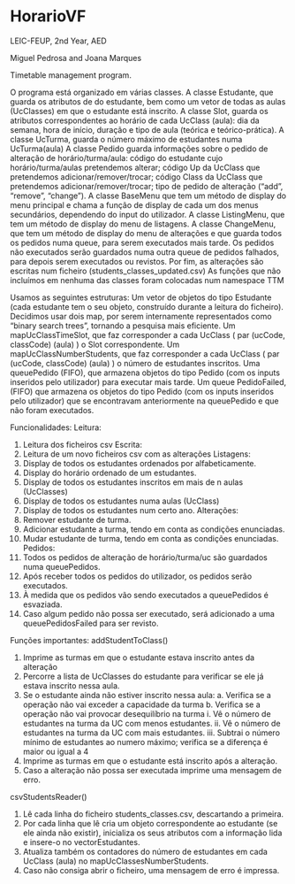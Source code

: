 # HorarioVF
LEIC-FEUP, 2nd Year, AED

Miguel Pedrosa and Joana Marques

Timetable management program.

O programa está organizado em várias classes. 
A classe Estudante, que guarda os atributos de do estudante, bem como um vetor de todas as aulas (UcClasses) em que o estudante está inscrito. 
A classe Slot, guarda os atributos correspondentes ao horário de cada UcClass (aula): dia da semana, hora de início, duração e tipo de aula (teórica e teórico-prática). 
A classe UcTurma, guarda o número máximo de estudantes numa UcTurma(aula)
A classe Pedido guarda informações sobre o pedido de alteração de horário/turma/aula: código do estudante cujo horário/turma/aulas pretendemos alterar; código Up da UcClass que pretendemos adicionar/remover/trocar; código Class da UcClass que pretendemos adicionar/remover/trocar; tipo de pedido de alteração (“add”, “remove”, “change”).
A classe BaseMenu que tem um método de display do menu principal e chama a função de display de cada um dos menus secundários, dependendo do input do utilizador.
A classe ListingMenu, que tem um método de display do menu de listagens.
A classe ChangeMenu, que tem um método de display do menu de alterações e que guarda todos os pedidos numa queue, para serem executados mais tarde. Os  pedidos não executados serão guardados numa outra queue de pedidos falhados, para depois serem executados ou revistos. Por fim, as alterações são escritas num ficheiro  (students_classes_updated.csv)
As funções que não incluímos em nenhuma das classes foram colocadas num namespace TTM 

Usamos as seguintes estruturas:
Um vetor de objetos do tipo Estudante (cada estudante tem o seu objeto, construído durante a leitura do ficheiro).
Decidimos usar dois map, por serem internamente representados como “binary search trees”, tornando a pesquisa mais eficiente.
Um mapUcClassTimeSlot, que faz corresponder a cada UcClass ( par (ucCode, classCode) (aula)  ) o Slot correspondente.
Um mapUcClassNumberStudents, que faz corresponder a cada UcClass ( par (ucCode, classCode) (aula)  ) o número de estudantes inscritos.
Uma queuePedido (FIFO), que armazena objetos do tipo Pedido (com os inputs inseridos pelo utilizador) para executar mais tarde.
Um queue PedidoFailed, (FIFO) que armazena os objetos do tipo Pedido (com os inputs inseridos pelo utilizador) que se encontravam anteriormente na queuePedido e que não foram executados.

Funcionalidades:
Leitura:
1.	Leitura dos ficheiros csv
Escrita:
1.	Leitura de um novo ficheiros csv com as alterações
Listagens:
1.	Display de todos os estudantes ordenados por alfabeticamente.
2.	Display do horário ordenado de um estudantes.
3.	Display de todos os estudantes inscritos em mais de n aulas (UcClasses)
4.	Display de todos os estudantes numa aulas (UcClass)
5.	Display de todos os estudantes num certo ano.
Alterações:
1.	Remover estudante de turma.
2.	Adicionar estudante a turma, tendo em conta as condições enunciadas.
3.	Mudar estudante de turma, tendo em conta as condições enunciadas.
Pedidos:
1.	Todos os pedidos de alteração de horário/turma/uc  são guardados numa queuePedidos.
2.	Após receber todos os pedidos do utilizador, os pedidos serão executados.
3.	À medida que os pedidos vão sendo executados a queuePedidos é esvaziada.
4.	Caso algum pedido não possa ser executado, será adicionado a uma queuePedidosFailed para ser revisto.

Funções importantes:
addStudentToClass()
1.	Imprime as turmas em que o estudante estava inscrito antes da alteração
2.	Percorre  a lista de UcClasses do estudante para verificar se ele já estava inscrito nessa aula.
3.	Se o estudante ainda não estiver inscrito nessa aula:
  a.	Verifica se a operação não vai exceder a capacidade da turma
  b.	Verifica se a operação não vai provocar desequilíbrio na turma
    i.	Vê o número de estudantes na turma da UC com menos estudantes. 
    ii.	Vê o número de estudantes na turma da UC com mais estudantes.
    iii.	Subtrai o número mínimo de estudantes ao numero máximo; verifica se a diferença é maior ou igual a 4
4.	Imprime  as turmas em que o estudante está inscrito após a alteração.
5.	Caso a alteração não possa ser executada imprime uma mensagem de erro.

csvStudentsReader()
1.	Lê cada linha do ficheiro students_classes.csv, descartando a primeira.
2.	Por cada linha que lê cria um objeto correspondente ao estudante (se ele ainda não existir), inicializa os seus atributos com a informação lida e insere-o no vectorEstudantes.
3.	Atualiza também os contadores do número de estudantes em cada UcClass (aula) no mapUcClassesNumberStudents.
4.	Caso não consiga abrir o ficheiro, uma mensagem de erro é impressa.
